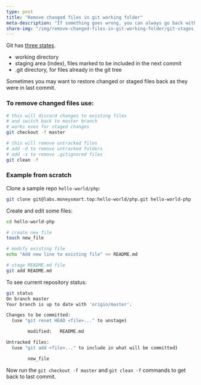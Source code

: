 ```yaml
---
type: post
title: "Remove changed files in git working folder"
meta-description: "If something goes wrong, you can always go back with git-checkout and git-clean!"
share-img: "/img/remove-changed-files-in-git-working-folder/git-stages.png"
---
```


Git has [three states](https://git-scm.com/book/en/v2/Getting-Started-Git-Basics#_the_three_states).
 * working directory
 * staging area (index), files marked to be included in the next commit
 * .git directory, for files already in the git tree

Sometimes you may want to restore changed or staged files back as they were in last commit.

### To remove changed files use:
```bash
# this will discard changes to existing files
# and switch back to master branch
# works even for staged changes
git checkout -f master

# this will remove untracked files
# add -d to remove untracked folders
# add -x to remove .gitignored files
git clean -f
```

### Example from scratch
Clone a sample repo `hello-world/php`:
```bash
git clone git@labs.moneysmart.top:hello-world/php.git hello-world-php
```

Create and edit some files:
```bash
cd hello-world-php

# create new file
touch new_file

# modify existing file
echo "Add new line to existing file" >> README.md

# stage README.md file
git add README.md
```

To see current repository status:
```bash
git status
On branch master
Your branch is up to date with 'origin/master'.

Changes to be committed:
  (use "git reset HEAD <file>..." to unstage)

        modified:   README.md

Untracked files:
  (use "git add <file>..." to include in what will be committed)

        new_file
```
Now run the `git checkout -f master` and `git clean -f` commands to get back to last commit.
